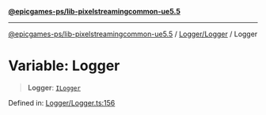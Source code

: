 [**@epicgames-ps/lib-pixelstreamingcommon-ue5.5**](../../../README.md)

***

[@epicgames-ps/lib-pixelstreamingcommon-ue5.5](../../../README.md) / [Logger/Logger](../README.md) / Logger

# Variable: Logger

> **Logger**: [`ILogger`](../interfaces/ILogger.md)

Defined in: [Logger/Logger.ts:156](https://github.com/mcottontensor/PixelStreamingInfrastructure/blob/f434cbb2ad489c1de1996ef67307d8cab33a6e8a/Common/src/Logger/Logger.ts#L156)
